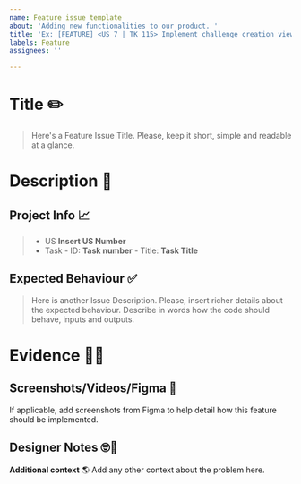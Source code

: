 ```yaml
---
name: Feature issue template
about: 'Adding new functionalities to our product. '
title: 'Ex: [FEATURE] <US 7 | TK 115> Implement challenge creation view'
labels: Feature
assignees: ''

---
```


# Title ✏️ 
> Here's a Feature Issue Title. Please, keep it short, simple and readable at a glance. 

# Description 📝
## Project Info 📈
> - US **Insert US Number**
> - Task 
    - ID: **Task number**
    - Title: **Task Title**

## Expected Behaviour ✅
> Here is another Issue Description. Please, insert richer details about the expected behaviour. Describe in words how the code should behave, inputs and outputs. 

# Evidence 🕵️‍♀️
## **Screenshots/Videos/Figma** 📱
If applicable, add screenshots from Figma to help detail how this feature should be implemented.

## Designer Notes 🤓🎨

**Additional context** 🌎
Add any other context about the problem here.
